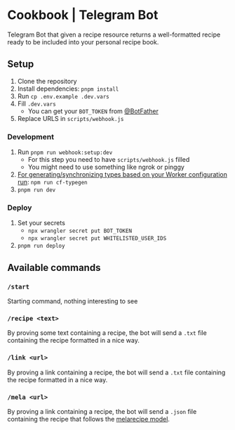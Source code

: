 # Cookbook | Telegram Bot

Telegram Bot that given a recipe resource returns a well-formatted recipe ready to be included into your personal recipe book.

## Setup

1. Clone the repository
2. Install dependencies: `pnpm install`
3. Run `cp .env.example .dev.vars`
4. Fill `.dev.vars`
   - You can get your `BOT_TOKEN` from [@BotFather](https://telegram.me/BotFather)
5. Replace URLS in `scripts/webhook.js`

### Development

1. Run `pnpm run webhook:setup:dev`
   - For this step you need to have `scripts/webhook.js` filled
   - You might need to use something like ngrok or pinggy
2. [For generating/synchronizing types based on your Worker configuration run](https://developers.cloudflare.com/workers/wrangler/commands/#types): `npm run cf-typegen`
3. `pnpm run dev`

### Deploy

1. Set your secrets
   - `npx wrangler secret put BOT_TOKEN`
   - `npx wrangler secret put WHITELISTED_USER_IDS`
2. `pnpm run deploy`

## Available commands

### `/start`

Starting command, nothing interesting to see

### `/recipe <text>`

By proving some text containing a recipe, the bot will send a `.txt` file containing the recipe formatted in a nice way.

### `/link <url>`

By proving a link containing a recipe, the bot will send a `.txt` file containing the recipe formatted in a nice way.

### `/mela <url>`

By proving a link containing a recipe, the bot will send a `.json` file containing the recipe that follows the [melarecipe model](https://mela.recipes/fileformat/index.html).
